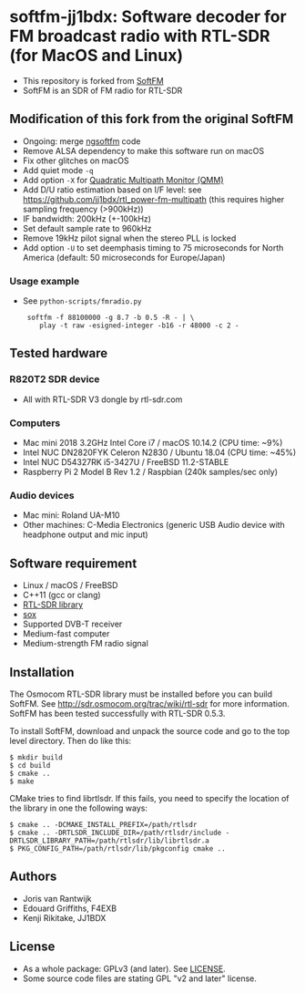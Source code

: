 # softfm-jj1bdx: Software decoder for FM broadcast radio with RTL-SDR (for MacOS and Linux)

* This repository is forked from [SoftFM](https://github.com/jorisvr/SoftFM)
* SoftFM is an SDR of FM radio for RTL-SDR

## Modification of this fork from the original SoftFM

* Ongoing: merge [ngsoftfm](https://github.com/f4exb/ngsoftfm) code
* Remove ALSA dependency to make this software run on macOS
* Fix other glitches on macOS
* Add quiet mode `-q`
* Add option `-X` for [Quadratic Multipath Monitor (QMM)](http://ham-radio.com/k6sti/qmm.htm)
* Add D/U ratio estimation based on I/F level: see <https://github.com/jj1bdx/rtl_power-fm-multipath> (this requires higher sampling frequency (>900kHz))
* IF bandwidth: 200kHz (+-100kHz)
* Set default sample rate to 960kHz
* Remove 19kHz pilot signal when the stereo PLL is locked
* Add option `-U` to set deemphasis timing to 75 microseconds for North America (default: 50 microseconds for Europe/Japan)

### Usage example

* See `python-scripts/fmradio.py`

       softfm -f 88100000 -g 8.7 -b 0.5 -R - | \
          play -t raw -esigned-integer -b16 -r 48000 -c 2 -

## Tested hardware

### R820T2 SDR device

* All with RTL-SDR V3 dongle by rtl-sdr.com

### Computers

* Mac mini 2018 3.2GHz Intel Core i7 / macOS 10.14.2 (CPU time: ~9%)
* Intel NUC DN2820FYK Celeron N2830 / Ubuntu 18.04 (CPU time: ~45%)
* Intel NUC D54327RK i5-3427U / FreeBSD 11.2-STABLE
* Raspberry Pi 2 Model B Rev 1.2 / Raspbian (240k samples/sec only)

### Audio devices

* Mac mini: Roland UA-M10
* Other machines: C-Media Electronics (generic USB Audio device with headphone output and mic input)

## Software requirement

* Linux / macOS / FreeBSD
* C++11 (gcc or clang)
* [RTL-SDR library](http://sdr.osmocom.org/trac/wiki/rtl-sdr)
* [sox](http://sox.sourceforge.net/)
* Supported DVB-T receiver
* Medium-fast computer
* Medium-strength FM radio signal

## Installation

The Osmocom RTL-SDR library must be installed before you can build SoftFM.
See <http://sdr.osmocom.org/trac/wiki/rtl-sdr> for more information.
SoftFM has been tested successfully with RTL-SDR 0.5.3.

To install SoftFM, download and unpack the source code and go to the
top level directory. Then do like this:

    $ mkdir build
    $ cd build
    $ cmake ..
    $ make
    
CMake tries to find librtlsdr. If this fails, you need to specify
the location of the library in one the following ways:

    $ cmake .. -DCMAKE_INSTALL_PREFIX=/path/rtlsdr
    $ cmake .. -DRTLSDR_INCLUDE_DIR=/path/rtlsdr/include -DRTLSDR_LIBRARY_PATH=/path/rtlsdr/lib/librtlsdr.a
    $ PKG_CONFIG_PATH=/path/rtlsdr/lib/pkgconfig cmake ..
    
## Authors

* Joris van Rantwijk
* Edouard Griffiths, F4EXB
* Kenji Rikitake, JJ1BDX

## License

* As a whole package: GPLv3 (and later). See [LICENSE](LICENSE).
* Some source code files are stating GPL "v2 and later" license.
